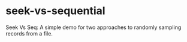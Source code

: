 # seek-vs-sequential
Seek Vs Seq: A simple demo for two approaches to randomly sampling records from a file.
